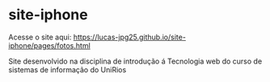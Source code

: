 # site-iphone
Acesse o site aqui: https://lucas-jpg25.github.io/site-iphone/pages/fotos.html <br>

Site desenvolvido na disciplina de introdução á Tecnologia web do curso de sistemas de informação do UniRios
